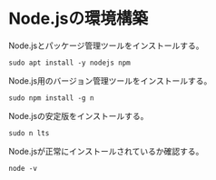 # Node.jsの環境構築
Node.jsとパッケージ管理ツールをインストールする。

```
sudo apt install -y nodejs npm
```

Node.js用のバージョン管理ツールをインストールする。

```
sudo npm install -g n
```

Node.jsの安定版をインストールする。

```
sudo n lts
```

Node.jsが正常にインストールされているか確認する。

```
node -v
```
